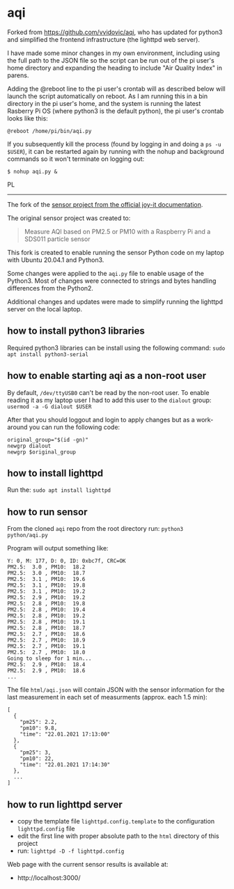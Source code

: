 # aqi
Forked from https://github.com/vvidovic/aqi, who has updated for python3 and
simplified the frontend infrastructure (the lighttpd web server).

I have made some minor changes in my own environment, including using the full path to the JSON file so the script can be run out of the pi user's home directory and expanding the heading to include "Air Quality Index" in parens.

Adding the @reboot line to the pi user's crontab will as described below will launch the script automatically on reboot. As I am running this in a bin directory in the pi user's home, and the system is running the latest Rasberry Pi OS (where python3 is the default python), the pi user's crontab looks like this:

```
@reboot /home/pi/bin/aqi.py
```

If you subsequently kill the process (found by logging in and doing a ```ps -u $USER```), it can be restarted again by running with the nohup and background commands so it won't terminate on logging out:

```
$ nohup aqi.py &
```

PL

-------------------------------------------------------------------------------


The fork of the [sensor project from the official joy-it documentation](https://github.com/zefanja/aqi).

The original sensor project was created to:
> Measure AQI based on PM2.5 or PM10 with a Raspberry Pi and a SDS011 particle sensor

This fork is created to enable running the sensor Python code on my laptop with
Ubuntu 20.04.1 and Python3.

Some changes were applied to the `aqi.py` file to enable usage of the Python3.
Most of changes were connected to strings and bytes handling differences from
the Python2.

Additional changes and updates were made to simplify running the lighttpd
server on the local laptop.

## how to install python3 libraries

Required python3 libraries can be install using the following command:
`sudo apt install python3-serial`

## how to enable starting aqi as a non-root user

By default, `/dev/ttyUSB0` can't be read by the non-root user. To enable reading
it as my laptop user I had to add this user to the `dialout` group:
`usermod -a -G dialout $USER`

After that you should loggout and login to apply changes but as a work-around
you can run the following code:
```
original_group="$(id -gn)"
newgrp dialout
newgrp $original_group
```

## how to install lighttpd

Run the:
`sudo apt install lighttpd`

## how to run sensor

From the cloned `aqi` repo from the root directory run:
`python3 python/aqi.py`

Program will output something like:
```
Y: 0, M: 177, D: 0, ID: 0xbc7f, CRC=OK
PM2.5:  3.0 , PM10:  18.2
PM2.5:  3.0 , PM10:  18.7
PM2.5:  3.1 , PM10:  19.6
PM2.5:  3.1 , PM10:  19.8
PM2.5:  3.1 , PM10:  19.2
PM2.5:  2.9 , PM10:  19.2
PM2.5:  2.8 , PM10:  19.8
PM2.5:  2.8 , PM10:  19.4
PM2.5:  2.8 , PM10:  19.2
PM2.5:  2.8 , PM10:  19.1
PM2.5:  2.8 , PM10:  18.7
PM2.5:  2.7 , PM10:  18.6
PM2.5:  2.7 , PM10:  18.9
PM2.5:  2.7 , PM10:  19.1
PM2.5:  2.7 , PM10:  18.0
Going to sleep for 1 min...
PM2.5:  2.9 , PM10:  18.4
PM2.5:  2.9 , PM10:  18.6
...
```

The file `html/aqi.json` will contain JSON with the sensor information for the
last measurement in each set of measurments (approx. each 1.5 min):
```
[
  {
    "pm25": 2.2,
    "pm10": 9.8,
    "time": "22.01.2021 17:13:00"
  },
  {
    "pm25": 3,
    "pm10": 22,
    "time": "22.01.2021 17:14:30"
  },
  ...
]
```

## how to run lighttpd server

- copy the template file `lighttpd.config.template` to the configuration
  `lighttpd.config` file
- edit the first line with proper absolute path to the `html` directory of this
  project
- run: `lighttpd -D -f lighttpd.config`

Web page with the current sensor results is available at:
- http://localhost:3000/

